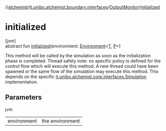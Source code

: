 //[alchemist](../../../index.md)/[it.unibo.alchemist.boundary.interfaces](../index.md)/[OutputMonitor](index.md)/[initialized](initialized.md)

# initialized

[jvm]\
abstract fun [initialized](initialized.md)(environment: [Environment](../../it.unibo.alchemist.model.interfaces/-environment/index.md)<[T](../../it.unibo.alchemist.model.interfaces/-node/index.md), [P](../../it.unibo.alchemist.core.interfaces/-simulation/index.md)>)

This method will be called by the simulation as soon as the initialization phase is completed. Thread safety note: no specific policy is defined for the control flow which will execute this method. A new thread could have been spawned or the same flow of the simulation may execute this method. This depends on the specific [it.unibo.alchemist.core.interfaces.Simulation](../../it.unibo.alchemist.core.interfaces/-simulation/index.md) implementation.

## Parameters

jvm

| | |
|---|---|
| environment | the environment |
